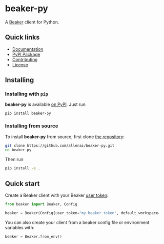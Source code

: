 # beaker-py

A [Beaker](https://beaker.org) client for Python.

## Quick links

- [Documentation](https://beaker-py.readthedocs.io/)
- [PyPI Package](https://pypi.org/project/beaker-py/)
- [Contributing](https://github.com/allenai/beaker-py/blob/main/CONTRIBUTING.md)
- [License](https://github.com/allenai/beaker-py/blob/main/LICENSE)

## Installing

### Installing with `pip`

**beaker-py** is available [on PyPI](https://pypi.org/project/beaker-py/). Just run

```bash
pip install beaker-py
```

### Installing from source

To install **beaker-py** from source, first clone [the repository](https://github.com/allenai/beaker-py):

```bash
git clone https://github.com/allenai/beaker-py.git
cd beaker-py
```

Then run

```bash
pip install -e .
```

## Quick start

<!-- start quickstart -->

Create a Beaker client with your Beaker [user token](https://beaker.org/user):

```python
from beaker import Beaker, Config

beaker = Beaker(Config(user_token="my beaker token", default_workspace="my_org/my_workspace"))
```

You can also create your client from a beaker config file or environment variables with:

```python
beaker = Beaker.from_env()
```

<!-- end quickstart -->
